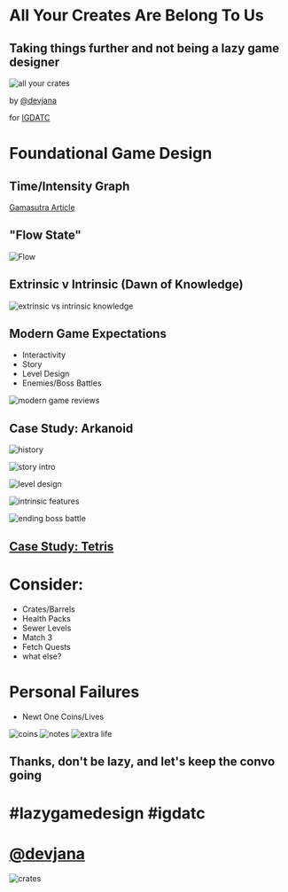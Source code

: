 All Your Creates Are Belong To Us
=================================
Taking things further and not being a lazy game designer
--------------------------------------------------------
![all your crates](images/allYourCrates.png)

by [@devjana](https://twitter.com/devjana)

for [IGDATC](http://www.igdatc.org/)

Foundational Game Design
========================

Time/Intensity Graph
--------------------
[Gamasutra Article](http://www.gamasutra.com/blogs/DevJana/20121127/182334/Back_to_basics__IntensityTime_graphs_and_balancing.php)

"Flow State"
------------
![Flow](images/flow.png)

Extrinsic v Intrinsic (Dawn of Knowledge)
-----------------------------------------
![extrinsic vs intrinsic knowledge](images/extrinsicVsIntrinsic.png)

Modern Game Expectations
------------------------
* Interactivity
* Story
* Level Design
* Enemies/Boss Battles

![modern game reviews](images/modernReviews.png)

Case Study: Arkanoid
--------------------

![history](images/arkanoid_0_history.png)

![story intro](images/arkanoid_1_storyIntro.png)

![level design](images/arkanoid_2_levelDesign.png)

![intrinsic features](images/arkanoid_3_features.png)

![ending boss battle](images/arkanoid_4_storyEnding.png)


[Case Study: Tetris](http://www.gamasutra.com/blogs/DevJana/20150202/182335/Why_is_Tetris_a_mathematically_perfect_game_design_that_requires_no_tutorial.php)
--------------------

Consider:
=========
* Crates/Barrels
* Health Packs
* Sewer Levels
* Match 3
* Fetch Quests  
* what else?

Personal Failures
=================
* Newt One Coins/Lives

![coins](http://i.imgur.com/IzUyEZX.gif)
![notes](http://i.giphy.com/zmgRgFI3Xtvj2.gif)
![extra life](http://i.giphy.com/cB4ukcrbK9lfi.gif)


Thanks, don't be lazy, and let's keep the convo going
-----------------------------------------------------
\#lazygamedesign \#igdatc
=========================
[@devjana](https://twitter.com/devjana)
=========================
![crates](images/crates.jpg)
